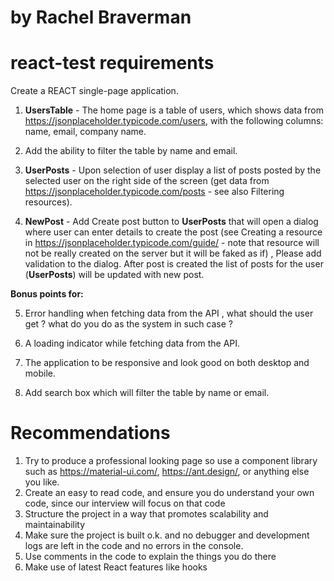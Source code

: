 # by Rachel Braverman
# react-test requirements

Create a REACT single-page application.

1. **UsersTable** - The home page is a table of users, which shows data from https://jsonplaceholder.typicode.com/users, with the following columns: name, email, company name. 
2. Add the ability to filter the table by name and email.

3. **UserPosts** - Upon selection of user display a list of posts posted by the selected user on the right side of the screen
(get data from https://jsonplaceholder.typicode.com/posts - see also Filtering resources). 

4. **NewPost** - Add Create post button to **UserPosts** that will open a dialog where user can enter details to create the post 
(see Creating a resource in https://jsonplaceholder.typicode.com/guide/ - note that resource will not be really created on the server but it will be faked as if) ,
Please add validation to the dialog.
After post is created the list of posts for the user (**UserPosts**) will be updated with new post.

**Bonus points for:**

5. Error handling when fetching data from the API , what should the user get ? what do you do as the system in such case ?

6. A loading indicator while fetching data from the API.
   
7. The application to be responsive and look good on both desktop and mobile.
   
9. Add search box which will filter the table by name or email.

# Recommendations
1. Try to produce a professional looking page so use a component library such as  https://material-ui.com/, https://ant.design/, or anything else you like.
2. Create an easy to read code, and ensure you do understand your own code, since our interview will focus on that code
3. Structure the project in a way that promotes scalability and maintainability
4. Make sure the project is built o.k. and no debugger and development logs are left in the code and no errors in the console.
5. Use comments in the code to explain the things you do there
6. Make use of latest React features like hooks 

